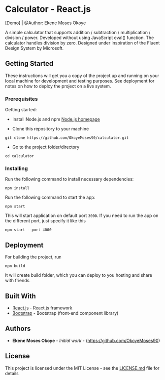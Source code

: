 
# Calculator - React.js 

[Demo] | @Author: Ekene Moses Okoye

A simple calculator that supports addition / subtraction / multiplication / division / power. Developed without using JavaScript eval() function. The calculator handles division by zero. Designed under inspiration of the Fluent Design System by Microsoft.


## Getting Started

These instructions will get you a copy of the project up and running on your local machine for development and testing purposes. See deployment for notes on how to deploy the project on a live system.

### Prerequisites
Getting started:

* Install Node.js and npm [Node.js homepage](https://nodejs.org/en/)

* Clone this repository to your machine
```
git clone https://github.com/OkoyeMoses90/calculator.git
```
* Go to the project folder/directory
```
cd calculator
```

### Installing

Run the following command to install necessary dependencies:

```
npm install
```
Run the following command to start the app:

```
npm start
```
This will start application on default port `3000`.
If you need to run the app on the different port, just specify it like this
```
npm start --port 4000
```

## Deployment

For building the project, run
```
npm build
```
It will create build folder, which you can deploy to you hosting and share with friends.

## Built With

* [React.js](https://reactjs.org/) - React.js framework
* [Bootstrap](https://getbootstrap.com/) - Bootstrap (front-end component library)

## Authors

* **Ekene Moses Okoye** - *Initial work* - (https://github.com/OkoyeMoses90)

## License

This project is licensed under the MIT License - see the [LICENSE.md](LICENSE) file for details